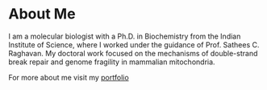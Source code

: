 # About Me
I am a molecular biologist with a Ph.D. in Biochemistry from the Indian Institute of Science, where I worked under the guidance of Prof. Sathees C. Raghavan. My doctoral work focused on the mechanisms of double-strand break repair and genome fragility in mammalian mitochondria.

For more about me visit my [portfolio](https://sumedha-dahal.github.io/)
